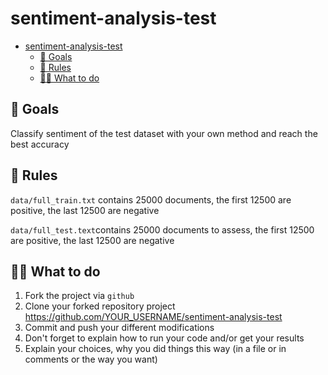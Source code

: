 # sentiment-analysis-test

- [sentiment-analysis-test](#sentiment-analysis-test)
  - [🎯 Goals](#user-content--goals)
  - [📖 Rules](#user-content--rules)
  - [👩‍💻 What to do](#user-content--what-to-do)

## 🎯 Goals

Classify sentiment of the test dataset with your own method and reach the best accuracy

## 📖 Rules

`data/full_train.txt` contains 25000 documents, the first 12500 are positive, the last 12500 are negative

`data/full_test.text`contains 25000 documents to assess, the first 12500 are positive, the last 12500 are negative

## 👩‍💻 What to do

1. Fork the project via `github`
2. Clone your forked repository project https://github.com/YOUR_USERNAME/sentiment-analysis-test
3. Commit and push your different modifications
4. Don't forget to explain how to run your code and/or get your results
5. Explain your choices, why you did things this way (in a file or in comments or the way you want)

